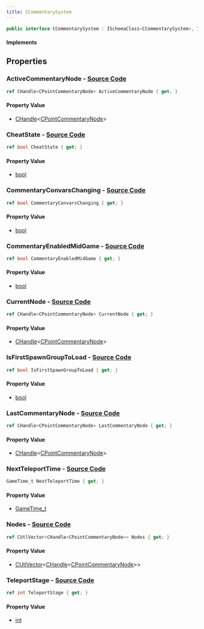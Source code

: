 ```yaml
---
title: CCommentarySystem
---
```


```csharp
public interface CCommentarySystem : ISchemaClass<CCommentarySystem>, ISchemaField, ISchemaClass, INativeHandle
```

#### Implements

## Properties

### **ActiveCommentaryNode** - [Source Code](https://github.com/swiftly-solution/swiftlys2/blob/main/managed/src/SwiftlyS2.Generated/Schemas/Interfaces/CCommentarySystem.cs#L30)

```csharp
ref CHandle<CPointCommentaryNode> ActiveCommentaryNode { get; }
```

#### Property Value

- [CHandle](/docs/api/shared/natives/chandle-1)<[CPointCommentaryNode](/docs/api/shared/schemadefinitions/cpointcommentarynode)>

### **CheatState** - [Source Code](https://github.com/swiftly-solution/swiftlys2/blob/main/managed/src/SwiftlyS2.Generated/Schemas/Interfaces/CCommentarySystem.cs#L24)

```csharp
ref bool CheatState { get; }
```

#### Property Value

- [bool](https://learn.microsoft.com/dotnet/api/system.boolean)

### **CommentaryConvarsChanging** - [Source Code](https://github.com/swiftly-solution/swiftlys2/blob/main/managed/src/SwiftlyS2.Generated/Schemas/Interfaces/CCommentarySystem.cs#L16)

```csharp
ref bool CommentaryConvarsChanging { get; }
```

#### Property Value

- [bool](https://learn.microsoft.com/dotnet/api/system.boolean)

### **CommentaryEnabledMidGame** - [Source Code](https://github.com/swiftly-solution/swiftlys2/blob/main/managed/src/SwiftlyS2.Generated/Schemas/Interfaces/CCommentarySystem.cs#L18)

```csharp
ref bool CommentaryEnabledMidGame { get; }
```

#### Property Value

- [bool](https://learn.microsoft.com/dotnet/api/system.boolean)

### **CurrentNode** - [Source Code](https://github.com/swiftly-solution/swiftlys2/blob/main/managed/src/SwiftlyS2.Generated/Schemas/Interfaces/CCommentarySystem.cs#L28)

```csharp
ref CHandle<CPointCommentaryNode> CurrentNode { get; }
```

#### Property Value

- [CHandle](/docs/api/shared/natives/chandle-1)<[CPointCommentaryNode](/docs/api/shared/schemadefinitions/cpointcommentarynode)>

### **IsFirstSpawnGroupToLoad** - [Source Code](https://github.com/swiftly-solution/swiftlys2/blob/main/managed/src/SwiftlyS2.Generated/Schemas/Interfaces/CCommentarySystem.cs#L26)

```csharp
ref bool IsFirstSpawnGroupToLoad { get; }
```

#### Property Value

- [bool](https://learn.microsoft.com/dotnet/api/system.boolean)

### **LastCommentaryNode** - [Source Code](https://github.com/swiftly-solution/swiftlys2/blob/main/managed/src/SwiftlyS2.Generated/Schemas/Interfaces/CCommentarySystem.cs#L32)

```csharp
ref CHandle<CPointCommentaryNode> LastCommentaryNode { get; }
```

#### Property Value

- [CHandle](/docs/api/shared/natives/chandle-1)<[CPointCommentaryNode](/docs/api/shared/schemadefinitions/cpointcommentarynode)>

### **NextTeleportTime** - [Source Code](https://github.com/swiftly-solution/swiftlys2/blob/main/managed/src/SwiftlyS2.Generated/Schemas/Interfaces/CCommentarySystem.cs#L20)

```csharp
GameTime_t NextTeleportTime { get; }
```

#### Property Value

- [GameTime_t](/docs/api/shared/schemadefinitions/gametime_t)

### **Nodes** - [Source Code](https://github.com/swiftly-solution/swiftlys2/blob/main/managed/src/SwiftlyS2.Generated/Schemas/Interfaces/CCommentarySystem.cs#L34)

```csharp
ref CUtlVector<CHandle<CPointCommentaryNode>> Nodes { get; }
```

#### Property Value

- [CUtlVector](/docs/api/-1)<[CHandle](/docs/api/shared/natives/chandle-1)<[CPointCommentaryNode](/docs/api/shared/schemadefinitions/cpointcommentarynode)>>

### **TeleportStage** - [Source Code](https://github.com/swiftly-solution/swiftlys2/blob/main/managed/src/SwiftlyS2.Generated/Schemas/Interfaces/CCommentarySystem.cs#L22)

```csharp
ref int TeleportStage { get; }
```

#### Property Value

- [int](https://learn.microsoft.com/dotnet/api/system.int32)

